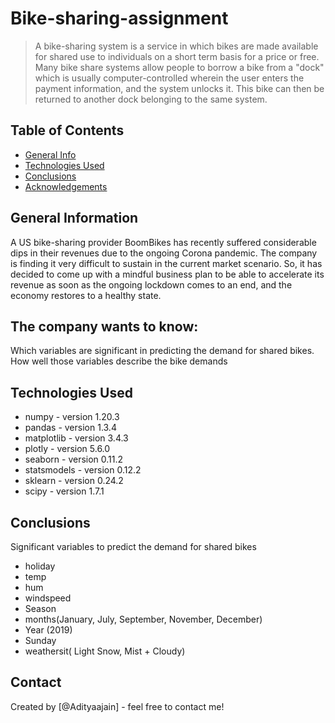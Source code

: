 # Bike-sharing-assignment
> A bike-sharing system is a service in which bikes are made available for shared use to individuals on a short term basis for a price or free. Many bike share systems allow people to borrow a bike from a "dock" which is usually computer-controlled wherein the user enters the payment information, and the system unlocks it. This bike can then be returned to another dock belonging to the same system.


## Table of Contents
* [General Info](#general-information)
* [Technologies Used](#technologies-used)
* [Conclusions](#conclusions)
* [Acknowledgements](#acknowledgements)


## General Information
A US bike-sharing provider BoomBikes has recently suffered considerable dips in their revenues due to the ongoing Corona pandemic. The company is finding it very difficult to sustain in the current market scenario. So, it has decided to come up with a mindful business plan to be able to accelerate its revenue as soon as the ongoing lockdown comes to an end, and the economy restores to a healthy state.

## The company wants to know:
Which variables are significant in predicting the demand for shared bikes.
How well those variables describe the bike demands

## Technologies Used
* numpy - version 1.20.3
* pandas - version 1.3.4
* matplotlib - version 3.4.3
* plotly - version 5.6.0
* seaborn - version 0.11.2
* statsmodels - version 0.12.2
* sklearn - version 0.24.2
* scipy - version 1.7.1


## Conclusions
Significant variables to predict the demand for shared bikes

* holiday
* temp
* hum
* windspeed
* Season
* months(January, July, September, November, December)
* Year (2019)
* Sunday
* weathersit( Light Snow, Mist + Cloudy)


## Contact
Created by [@Adityaajain] - feel free to contact me!